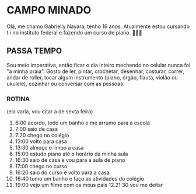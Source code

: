 # CAMPO MINADO 

Olá, me chamo Gabrielly Nayara, tenho 16 anos. Atualmente estou cursando t.i no instituto federal e fazendo um curso de piano. 🎹🧑‍🚒


## PASSA TEMPO

Sou meio imperativa, então ficar o dia inteiro mechendo no celular nunca foi "a minha praia". Gosto de ler, pintar, crochetar, desenhar, costurar, correr, andar de roller, tocar algum instrumento (piano, órgão, flauta, violão ou ukulele), cozinhar ou conversar com as pessoas.


### ROTINA
(ela varia, vou citar a de sexta feira)
1. 6:00 acordo, todo um banho e me arrumo para a escola
2. 7:00 saio de casa
3. 7:20 chego no colégio 
4. 13:00 volto para casa
5. 13:30 almoço e limpo a casa
6. 15:00 estudo piano até o horário da minha aula
7. 16:30 saio de casa e vou para a aula de piano
8. 17:00 chego no curso
9. 16:20 saio do curso e volto para a casa
10. 16:40 tomo um banho e faço as atividades do colégio
11. 19:00 vejo um filme com os meus pais
12.21:30 vou me deitar
